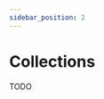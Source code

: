 ```yaml
---
sidebar_position: 2
---
```


# Collections
<!-- TODO this will change to store when API is updated -->

TODO

<!-- std vs near_sdk collections -->

<!-- Comparison table of collections and when to use each one -->

<!-- Prevent users from abusing each other by hashing collection keys -->
